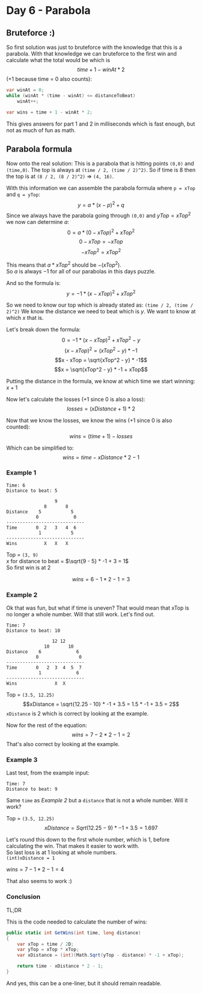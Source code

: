 ﻿# Day 6 - Parabola

## Bruteforce :)
So first solution was just to bruteforce with the knowledge that this is a parabola.
With that knowledge we can bruteforce to the first win and calculate what the total would be which is
$$time + 1 - winAt * 2$$
(+1 because time = 0 also counts):

``` C#
var winAt = 0;
while (winAt * (time - winAt) <= distanceToBeat)
    winAt++;

var wins = time + 1 - winAt * 2;
```

This gives answers for part 1 and 2 in milliseconds which is fast enough, but not as much of fun as math.

## Parabola formula
Now onto the real solution:
This is a parabola that is hitting points `(0,0)` and `(time,0)`. The top is always at `(time / 2, (time / 2)^2)`.
So if time is 8 then the top is at `(8 / 2, (8 / 2)^2)` => `(4, 16)`.

With this information we can assemble the parabola formula where `p = xTop` and `q = yTop`:
$$y = a * (x - p)^2 + q$$
Since we always have the parabola going through `(0,0)` and $yTop = xTop^2$ we now can determine $a$:
$$0 = a * (0 - xTop)^2 + xTop^2$$
$$0 - xTop = -xTop$$
$$-xTop^2 = xTop^2$$

This means that $a * xTop^2$ should be $-(xTop^2)$.  
So $a$ is always $-1$ for all of our parabolas in this days puzzle.

And so the formula is:
$$y = -1 * (x - xTop)^2 + xTop^2$$

So we need to know our top which is already stated as: `(time / 2, (time / 2)^2)`
We know the distance we need to beat which is $y$. We want to know at which $x$ that is.

Let's break down the formula:
$$0 = -1 * (x - xTop)^2 + xTop^2 - y$$
$$(x - xTop)^2 = (xTop^2 - y) * -1$$
$$x - xTop = \sqrt{xTop^2 - y} * -1$$
$$x = \sqrt{xTop^2 - y} * -1 + xTop$$

Putting the distance in the formula, we know at which time we start winning:  
$x + 1$

Now let's calculate the losses (+1 since 0 is also a loss):
$$losses = (xDistance + 1) * 2$$

Now that we know the losses, we know the wins (+1 since 0 is also counted):
$$wins = (time + 1) - losses$$

Which can be simplified to:
$$wins = time - xDistance * 2 - 1$$

### Example 1
```
Time: 6
Distance to beat: 5

                  9
              8       8
Distance    5           5
           0             0
-----------------------------
Time       0  2   3   4  6
            1           5
-----------------------------
Wins          X   X   X
```

Top = `(3, 9)`  
$x$ for distance to beat = $\sqrt{9 - 5} * -1 + 3 = 1$  
So first win is at 2

$$wins = 6 - 1 * 2 - 1 = 3$$

### Example 2
Ok that was fun, but what if time is uneven? That would mean that xTop is no longer a whole number. Will that still work. Let's find out.


```
Time: 7
Distance to beat: 10

                 12 12
              10       10
Distance    6             6
           0               0
-----------------------------
Time       0   2  3  4  5  7
            1             6
-----------------------------
Wins              X  X
```

Top = `(3.5, 12.25)`
$$xDistance = \sqrt{12.25 - 10} * -1 + 3.5 = 1.5 * -1 + 3.5 = 2$$
`xDistance` is 2 which is correct by looking at the example.

Now for the rest of the equation:
$$wins = 7 - 2 * 2 - 1 = 2$$
That's also correct by looking at the example.

### Example 3
Last test, from the example input:
```
Time: 7
Distance to beat: 9
```

Same `time` as _Example 2_ but a `distance` that is not a whole number. Will it work?

Top = `(3.5, 12.25)`
$$xDistance = Sqrt(12.25 - 9) * -1 + 3.5 = 1.697$$

Let's round this down to the first whole number, which is 1, before calculating the win. That makes it easier to work with.  
So last loss is at 1 looking at whole numbers.  
`(int)xDistance = 1`

$wins = 7 - 1 * 2 - 1 = 4$

That also seems to work :)

### Conclusion
TL;DR

This is the code needed to calculate the number of wins:
``` C#
public static int GetWins(int time, long distance)
{
    var xTop = time / 2D;
    var yTop = xTop * xTop;
    var xDistance = (int)(Math.Sqrt(yTop - distance) * -1 + xTop);

    return time - xDistance * 2 - 1;
}
```

And yes, this can be a one-liner, but it should remain readable.